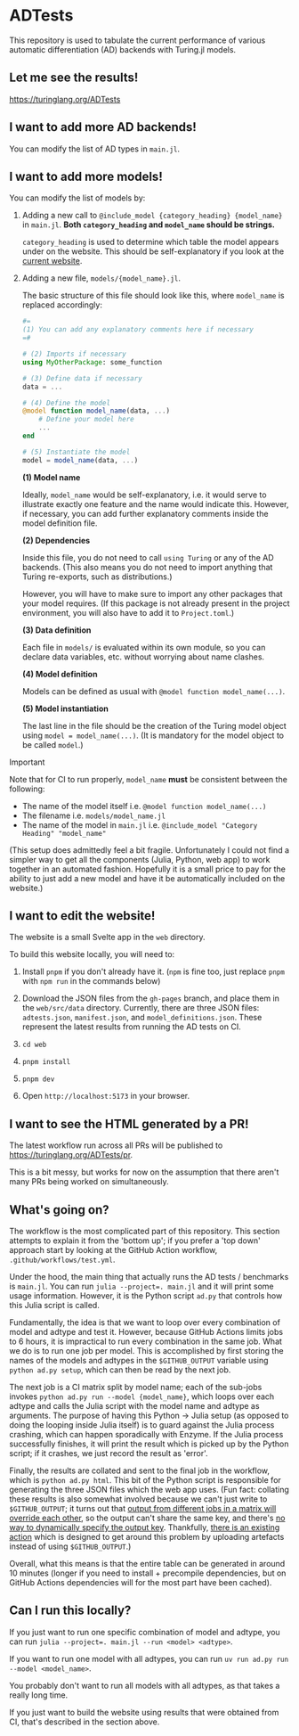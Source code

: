 # ADTests

This repository is used to tabulate the current performance of various automatic differentiation (AD) backends with Turing.jl models.

## Let me see the results!

https://turinglang.org/ADTests

## I want to add more AD backends!

You can modify the list of AD types in `main.jl`.

## I want to add more models!

You can modify the list of models by:

1. Adding a new call to `@include_model {category_heading} {model_name}` in `main.jl`.
   **Both `category_heading` and `model_name` should be strings.**

   `category_heading` is used to determine which table the model appears under on the website.
   This should be self-explanatory if you look at the [current website](https://turinglang.org/ADTests).
   
2. Adding a new file, `models/{model_name}.jl`.
   
   The basic structure of this file should look like this, where `model_name` is replaced accordingly:

   ```julia
   #=
   (1) You can add any explanatory comments here if necessary
   =#

   # (2) Imports if necessary
   using MyOtherPackage: some_function

   # (3) Define data if necessary
   data = ...

   # (4) Define the model
   @model function model_name(data, ...)
       # Define your model here
       ...
   end

   # (5) Instantiate the model
   model = model_name(data, ...)
   ```

   **(1) Model name**

   Ideally, `model_name` would be self-explanatory, i.e. it would serve to illustrate exactly one feature and the name would indicate this.
   However, if necessary, you can add further explanatory comments inside the model definition file.

   **(2) Dependencies**

   Inside this file, you do not need to call `using Turing` or any of the AD backends.
   (This also means you do not need to import anything that Turing re-exports, such as distributions.)

   However, you will have to make sure to import any other packages that your model requires.
   (If this package is not already present in the project environment, you will also have to add it to `Project.toml`.)

   **(3) Data definition**

   Each file in `models/` is evaluated within its own module, so you can declare data variables, etc. without worrying about name clashes.

   **(4) Model definition**

   Models can be defined as usual with `@model function model_name(...)`.

   **(5) Model instantiation**

   The last line in the file should be the creation of the Turing model object using `model = model_name(...)`.
   (It is mandatory for the model object to be called `model`.)

> [!IMPORTANT]  
> Note that for CI to run properly, `model_name` **must** be consistent between the following:
> 
> - The name of the model itself i.e. `@model function model_name(...)`
> - The filename i.e. `models/model_name.jl`
> - The name of the model in `main.jl` i.e. `@include_model "Category Heading" "model_name"`

(This setup does admittedly feel a bit fragile.
Unfortunately I could not find a simpler way to get all the components (Julia, Python, web app) to work together in an automated fashion.
Hopefully it is a small price to pay for the ability to just add a new model and have it be automatically included on the website.)

## I want to edit the website!

The website is a small Svelte app in the `web` directory.

To build this website locally, you will need to:

1. Install `pnpm` if you don't already have it.
   (`npm` is fine too, just replace `pnpm` with `npm run` in the commands below)

2. Download the JSON files from the `gh-pages` branch, and place them in the `web/src/data` directory.
   Currently, there are three JSON files: `adtests.json`, `manifest.json`, and `model_definitions.json`.
   These represent the latest results from running the AD tests on CI.

3. `cd web`

4. `pnpm install`

5. `pnpm dev`

6. Open `http://localhost:5173` in your browser.

## I want to see the HTML generated by a PR!

The latest workflow run across all PRs will be published to https://turinglang.org/ADTests/pr.

This is a bit messy, but works for now on the assumption that there aren't many PRs being worked on simultaneously.

## What's going on?

The workflow is the most complicated part of this repository.
This section attempts to explain it from the 'bottom up'; if you prefer a 'top down' approach start by looking at the GitHub Action workflow, `.github/workflows/test.yml`.

Under the hood, the main thing that actually runs the AD tests / benchmarks is `main.jl`.
You can run `julia --project=. main.jl` and it will print some usage information.
However, it is the Python script `ad.py` that controls how this Julia script is called.

Fundamentally, the idea is that we want to loop over every combination of model and adtype and test it.
However, because GitHub Actions limits jobs to 6 hours, it is impractical to run every combination in the same job.
What we do is to run one job per model.
This is accomplished by first storing the names of the models and adtypes in the `$GITHUB_OUTPUT` variable using `python ad.py setup`, which can then be read by the next job.

The next job is a CI matrix split by model name; each of the sub-jobs invokes `python ad.py run --model {model_name}`, which loops over each adtype and calls the Julia script with the model name and adtype as arguments.
The purpose of having this Python -> Julia setup (as opposed to doing the looping inside Julia itself) is to guard against the Julia process crashing, which can happen sporadically with Enzyme.
If the Julia process successfully finishes, it will print the result which is picked up by the Python script; if it crashes, we just record the result as 'error'.

Finally, the results are collated and sent to the final job in the workflow, which is `python ad.py html`.
This bit of the Python script is responsible for generating the three JSON files which the web app uses.
(Fun fact: collating these results is also somewhat involved because we can't just write to `$GITHUB_OUTPUT`; it turns out that [output from different jobs in a matrix will override each other](https://github.com/orgs/community/discussions/26639), so the output can't share the same key, and there's [no way to dynamically specify the output key](https://github.com/actions/runner/pull/2477).
Thankfully, [there is an existing action](https://github.com/beacon-biosignals/matrix-output) which is designed to get around this problem by uploading artefacts instead of using `$GITHUB_OUTPUT`.)

Overall, what this means is that the entire table can be generated in around 10 minutes (longer if you need to install + precompile dependencies, but on GitHub Actions dependencies will for the most part have been cached).

## Can I run this locally?

If you just want to run one specific combination of model and adtype, you can run `julia --project=. main.jl --run <model> <adtype>`.

If you want to run one model with all adtypes, you can run `uv run ad.py run --model <model_name>`.

You probably don't want to run all models with all adtypes, as that takes a really long time.

If you just want to build the website using results that were obtained from CI, that's described in the section above.
